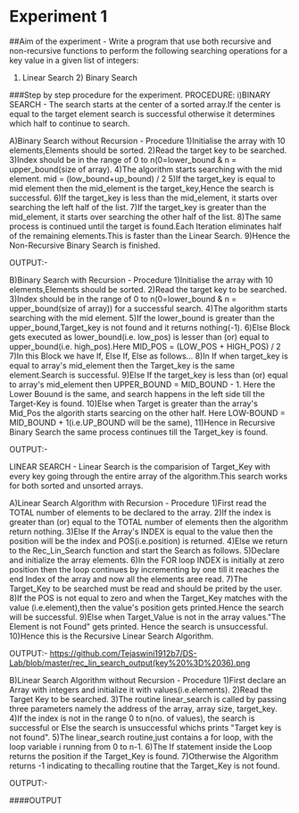 # Experiment 1
##Aim of the experiment - Write a program that use both recursive and non-recursive functions to perform the following searching operations for a key value in a given list of integers:
1) Linear Search  2) Binary Search

###Step by step procedure for the experiment.
PROCEDURE:
i)BINARY SEARCH - The search starts at the center of a sorted array.If the center is equal to the target element search is successful otherwise it determines which half to continue to search. 

A)Binary Search without Recursion - Procedure
1)Initialise the array with 10 elements,Elements should be sorted.
2)Read the target key to be searched.
3)Index should be in the range of 0 to n(0=lower_bound & n = upper_bound(size of array).
4)The algorithm starts searching with the mid element.
mid = (low_bound+up_bound) / 2
5)If the target_key is equal to mid element then the mid_element is the target_key,Hence the search is successful.
6)If the target_key is less than the mid_element, it starts over searching the left half of the list.
7)If the target_key is greater than the mid_element, it starts over searching the other half of the list.
8)The same process is continued until the target is found.Each Iteration eliminates half of the remaining elements.This is faster than the Linear Search.
9)Hence the Non-Recursive Binary Search is finished.

OUTPUT:-


B)Binary Search with Recursion - Procedure
1)Initialise the array with 10 elements,Elements should be sorted.
2)Read the target key to be searched.
3)Index should be in the range of 0 to n(0=lower_bound & n = upper_bound(size of array)) for a successful search.
4)The algorithm starts searching with the mid element.
5)If the lower_bound is greater than the upper_bound,Target_key is not found and it returns nothing(-1).
6)Else Block gets executed as lower_bound(i.e. low_pos) is lesser than (or) equal to upper_bound(i.e. high_pos).Here MID_POS = (LOW_POS + HIGH_POS) / 2
7)In this Block we have If, Else If, Else as follows...
8)In If when target_key is equal to array's mid_element then the Target_key is the same element.Search is successful.
9)Else If the target_key is less than (or) equal to array's mid_element then UPPER_BOUND = MID_BOUND - 1. Here the Lower Bouund is the same, and search happens in the left side till the Target-Key is found.
10)Else when Target is greater than the array's Mid_Pos the algorith starts searcing on the other half. Here LOW-BOUND = MID_BOUND + 1(i.e.UP_BOUND will be the same),
11)Hence in Recursive Binary Search the same process continues till the Target_key is found.

OUTPUT:-


LINEAR SEARCH - Linear Search is the comparision of Target_Key with every key going through the entire array of the algorithm.This search works for both sorted and unsorted arrays.

A)Linear Search Algorithm with Recursion - Procedure
1)First read the TOTAL number of elements to be declared to the array.
2)If the index is greater than (or) equal to the TOTAL number of elements then the algorithm return nothing.
3)Else If the Array's INDEX is equal to the value then the position will be the index and POS(i.e.position) is returned.
4)Else we return to the Rec_Lin_Search function and start the Search as follows.
5)Declare and initialize the array elements.
6)In the FOR loop INDEX is initially at zero position then the loop continues by incrementing by one till it reaches the end Index of the array and now all the  elements aree read.
7)The Target_Key to be searched must be read and should be prited by the user.
8)If the POS is not equal to zero and when the Target_Key matches with the value (i.e.element),then the value's  position gets printed.Hence the search will be successful.
9)Else when Target_Value is not in the array values."The Element is not Found" gets printed. Hence the search is unsuccessful.
10)Hence this is the Recursive Linear Search Algorithm.

OUTPUT:-
https://github.com/Tejaswini1912b7/DS-Lab/blob/master/rec_lin_search_output(key%20%3D%2036).png


B)Linear Search Algorithm without Recursion - Procedure
1)First declare an Array with integers and initialize it with values(i.e.elements).
2)Read the Target Key to be searched.
3)The routine linear_search is called by passing three parameters namely the address of the array, array size, target_key.
4)If the index is not in the range 0 to n(no. of values), the search is successful or Else the search is unsuccessful whichs prints "Target key is not found".
5)The linear_search routine,just contains a for loop, with the loop variable i running from 0 to n-1.
6)The If statement inside the Loop returns the position if the Target_Key is found.
7)Otherwise the Algorithm returns -1 indicating to thecalling routine that the Target_Key is not found.

OUTPUT:-





####OUTPUT




